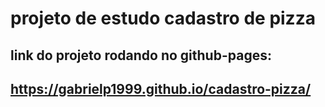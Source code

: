 # projeto de estudo cadastro de pizza
## link do projeto rodando no github-pages:
## https://gabrielp1999.github.io/cadastro-pizza/